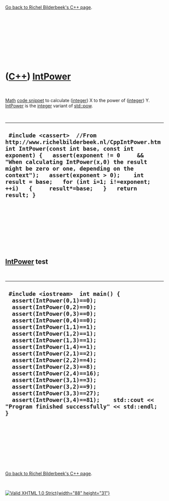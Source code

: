 

[Go back to Richel Bilderbeek's C++ page](Cpp.htm).

 

 

 

 

 

([C++](Cpp.htm)) [IntPower](CppIntPower.htm)
============================================

 

[Math](CppMath.htm) [code snippet](CppCodeSnippets.htm) to calculate
([integer](CppInt.htm)) X to the power of ([integer](CppInt.htm)) Y.
[IntPower](CppIntPower.htm) is the [integer](CppInt.htm) variant of
[std::pow](CppPow.htm).

 

  -----------------------------------------------------------------------------------------------------------------------------------------------------------------------------------------------------------------------------------------------------------------------------------------------------------------------------------------------------------------------------------------
  ` #include <cassert>  //From http://www.richelbilderbeek.nl/CppIntPower.htm int IntPower(const int base, const int exponent) {   assert(exponent != 0     && "When calculating IntPower(x,0) the result might be zero or one, depending on the context");   assert(exponent > 0);    int result = base;   for (int i=1; i!=exponent; ++i)   {     result*=base;   }   return result; }`
  -----------------------------------------------------------------------------------------------------------------------------------------------------------------------------------------------------------------------------------------------------------------------------------------------------------------------------------------------------------------------------------------

 

 

 

 

 

[IntPower](CppIntPower.htm) test
--------------------------------

 

  ----------------------------------------------------------------------------------------------------------------------------------------------------------------------------------------------------------------------------------------------------------------------------------------------------------------------------------------------------------------------------------------------------------------------------------------------------------------------------------------------------------------------------------------------------------------------------
  ` #include <iostream>  int main() {   assert(IntPower(0,1)==0);   assert(IntPower(0,2)==0);   assert(IntPower(0,3)==0);   assert(IntPower(0,4)==0);    assert(IntPower(1,1)==1);   assert(IntPower(1,2)==1);   assert(IntPower(1,3)==1);   assert(IntPower(1,4)==1);    assert(IntPower(2,1)==2);   assert(IntPower(2,2)==4);   assert(IntPower(2,3)==8);   assert(IntPower(2,4)==16);    assert(IntPower(3,1)==3);   assert(IntPower(3,2)==9);   assert(IntPower(3,3)==27);   assert(IntPower(3,4)==81);    std::cout << "Program finished successfully" << std::endl; }`
  ----------------------------------------------------------------------------------------------------------------------------------------------------------------------------------------------------------------------------------------------------------------------------------------------------------------------------------------------------------------------------------------------------------------------------------------------------------------------------------------------------------------------------------------------------------------------------

 

 

 

 

 

[Go back to Richel Bilderbeek's C++ page](Cpp.htm).



 

[![Valid XHTML 1.0 Strict](valid-xhtml10.png){width="88"
height="31"}](http://validator.w3.org/check?uri=referer)
